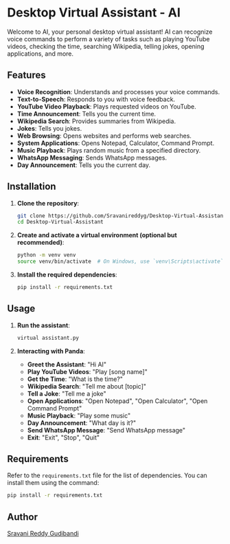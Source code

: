 # Desktop Virtual Assistant - AI

Welcome to AI, your personal desktop virtual assistant! AI can recognize voice commands to perform a variety of tasks such as playing YouTube videos, checking the time, searching Wikipedia, telling jokes, opening applications, and more.

## Features

- **Voice Recognition**: Understands and processes your voice commands.
- **Text-to-Speech**: Responds to you with voice feedback.
- **YouTube Video Playback**: Plays requested videos on YouTube.
- **Time Announcement**: Tells you the current time.
- **Wikipedia Search**: Provides summaries from Wikipedia.
- **Jokes**: Tells you jokes.
- **Web Browsing**: Opens websites and performs web searches.
- **System Applications**: Opens Notepad, Calculator, Command Prompt.
- **Music Playback**: Plays random music from a specified directory.
- **WhatsApp Messaging**: Sends WhatsApp messages.
- **Day Announcement**: Tells you the current day.

## Installation

1. **Clone the repository**:
    ```bash
    git clone https://github.com/Sravanireddyg/Desktop-Virtual-Assistant.git
    cd Desktop-Virtual-Assistant
    ```

2. **Create and activate a virtual environment (optional but recommended)**:
    ```bash
    python -m venv venv
    source venv/bin/activate  # On Windows, use `venv\Scripts\activate`
    ```

3. **Install the required dependencies**:
    ```bash
    pip install -r requirements.txt
    ```

## Usage

1. **Run the assistant**:
    ```bash
    virtual assistant.py
    ```

2. **Interacting with Panda**:
    - **Greet the Assistant**: "Hi AI"
    - **Play YouTube Videos**: "Play [song name]"
    - **Get the Time**: "What is the time?"
    - **Wikipedia Search**: "Tell me about [topic]"
    - **Tell a Joke**: "Tell me a joke"
    - **Open Applications**: "Open Notepad", "Open Calculator", "Open Command Prompt"
    - **Music Playback**: "Play some music"
    - **Day Announcement**: "What day is it?"
    - **Send WhatsApp Message**: "Send WhatsApp message"
    - **Exit**: "Exit", "Stop", "Quit"

## Requirements

Refer to the `requirements.txt` file for the list of dependencies. You can install them using the command:
```bash
pip install -r requirements.txt
```

## Author

[Sravani Reddy Gudibandi](https://github.com/Sravanireddyg)


